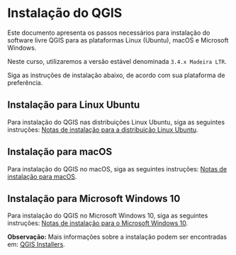 # Instalação do QGIS

Este documento apresenta os passos necessários para instalação do software livre QGIS para as plataformas Linux (Ubuntu), macOS e Microsoft Windows. 


Neste curso, utilizaremos a versão estável denominada `3.4.x Madeira LTR`.


Siga as instruções de instalação abaixo, de acordo com sua plataforma de preferência.


## Instalação para Linux Ubuntu

Para instalação do QGIS nas distribuições Linux Ubuntu, siga as seguintes instruções: [Notas de instalação para a distribuição Linux Ubuntu](./install-linux-ubuntu.md).


## Instalação para macOS


Para instalação do QGIS no macOS, siga as seguintes instruções: [Notas de instalação para macOS](./install-macos-catalina.md).


## Instalação para Microsoft Windows 10

Para instalação do QGIS no Microsoft Windows 10, siga as seguintes instruções: [Notas de instalação para o Microsoft Windows 10](./install-windows-10.md).


**Observação:** Mais informações sobre a instalação podem ser encontradas em: [QGIS Installers](https://www.qgis.org/en/site/forusers/alldownloads.html).